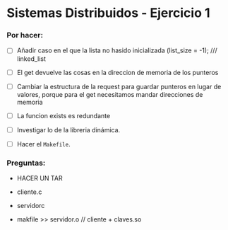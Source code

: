# Sistemas Distribuidos - Ejercicio 1

### Por hacer:
- [ ] Añadir caso en el que la lista no hasido inicializada (list_size = -1); /// linked_list
- [ ] El get devuelve las cosas en la direccion de memoria de los punteros
- [ ] Cambiar la estructura de la request para guardar punteros en lugar de valores, porque para el get necesitamos mandar direcciones de memoria
- [ ] La funcion exists es redundante


- [ ] Investigar lo de la libreria dinámica.
- [ ] Hacer el ```Makefile```.

### Preguntas:


 - HACER UN TAR

 - cliente.c
 - servidorc

 - makfile >> servidor.o // cliente + claves.so